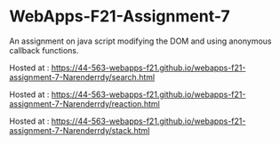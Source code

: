 # WebApps-F21-Assignment-7
An assignment on java script modifying the DOM and using anonymous callback functions.

Hosted at :  https://44-563-webapps-f21.github.io/webapps-f21-assignment-7-Narenderrdy/search.html

Hosted at :  https://44-563-webapps-f21.github.io/webapps-f21-assignment-7-Narenderrdy/reaction.html

Hosted at :  https://44-563-webapps-f21.github.io/webapps-f21-assignment-7-Narenderrdy/stack.html
